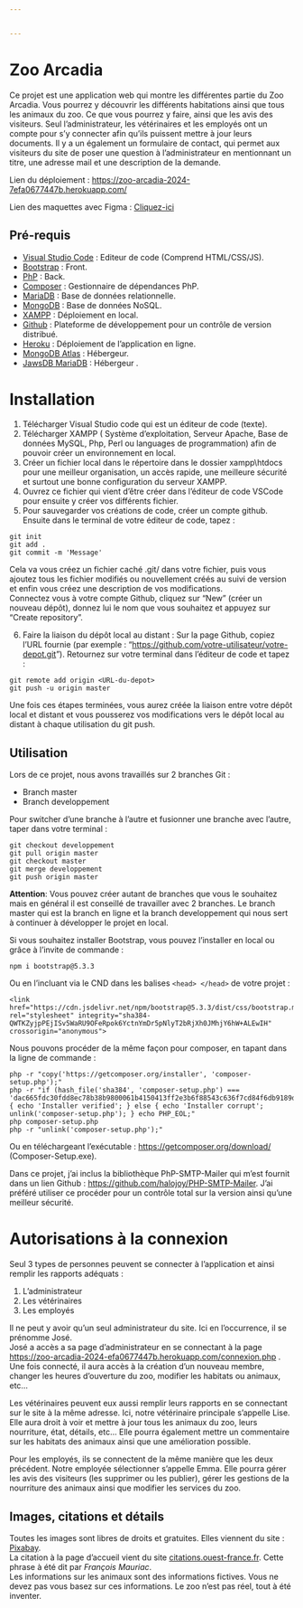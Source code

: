 ```yaml
---


---
```


<h1 id="zoo-arcadia">Zoo Arcadia</h1>
<p>Ce projet est une application web qui montre les différentes partie du Zoo Arcadia. Vous pourrez y découvrir les différents habitations ainsi que tous les animaux du zoo. Ce que vous pourrez y faire, ainsi que les avis des visiteurs. Seul l’administrateur, les vétérinaires et les employés ont un compte pour s’y connecter afin qu’ils puissent mettre à jour leurs documents. Il y a un également un formulaire de contact, qui permet aux visiteurs du site de poser une question à l’administrateur en mentionnant un titre, une adresse mail et une description de la demande.</p>
<p>Lien du déploiement : <a href="https://zoo-arcadia-2024-7efa0677447b.herokuapp.com/">https://zoo-arcadia-2024-7efa0677447b.herokuapp.com/</a></p>
<p>Lien des maquettes avec Figma : <a href="https://www.figma.com/file/iXyHguaEtQRTkp5iiRJqGF/Arcadia?type=design&node-id=0%3A1&mode=design&t=7VZwzasuJpaGJoeR-1">Cliquez-ici</a></p>
<h2 id="pré-requis">Pré-requis</h2>
<ul>
<li><a href="https://code.visualstudio.com/download">Visual Studio Code</a> : Editeur de code (Comprend HTML/CSS/JS).</li>
<li><a href="https://cdn.jsdelivr.net/npm/bootstrap@5.3.2/dist/css/bootstrap.min.css">Bootstrap</a> : Front.</li>
<li><a href="https://www.php.net/downloads.php#gpg-8.2">PhP</a> : Back.</li>
<li><a href="https://getcomposer.org/download/">Composer</a> : Gestionnaire de dépendances PhP.</li>
<li><a href="https://mariadb.org/download/?t=mariadb&amp;p=mariadb&amp;r=11.3.2&amp;os=windows&amp;cpu=x86_64&amp;pkg=msi&amp;mirror=serverion">MariaDB</a> : Base de données relationnelle.</li>
<li><a href="https://www.mongodb.com/try/download/community">MongoDB</a> : Base de données NoSQL.</li>
<li><a href="https://www.apachefriends.org/fr/download.html">XAMPP</a> : Déploiement en local.</li>
<li><a href="https://docs.github.com/en/enterprise-server@3.10/desktop/installing-and-authenticating-to-github-desktop/installing-github-desktop">Github</a> : Plateforme de développement pour un  contrôle de version distribué.</li>
<li><a href="https://help.heroku.com/FZDDCBLB/how-can-i-download-my-code-from-heroku">Heroku</a> : Déploiement de l’application en ligne.</li>
<li><a href="https://www.mongodb.com/fr-fr/lp/cloud/atlas/try4?utm_source=google&amp;utm_campaign=search_gs_pl_evergreen_atlas_core_prosp-brand_gic-null_emea-be_ps-all_desktop_eng_lead&amp;utm_term=mongodb%20atlas%20download&amp;utm_medium=cpc_paid_search&amp;utm_ad=p&amp;utm_ad_campaign_id=12212624380&amp;adgroup=115749707223&amp;cq_cmp=12212624380&amp;gad_source=1&amp;gclid=EAIaIQobChMInYulzK7ahQMVyKmDBx2pbATgEAAYASAAEgI9WfD_BwE?utm_source=google&amp;utm_campaign=search_gs_pl_evergreen_atlas_core_prosp-brand_gic-null_emea-be_ps-all_desktop_eng_lead&amp;utm_term=mongodb%20atlas%20download&amp;utm_medium=cpc_paid_search&amp;utm_ad=p&amp;utm_ad_campaign_id=12212624380&amp;adgroup=115749707223&amp;cq_cmp=12212624380&amp;gad_source=1&amp;gclid=EAIaIQobChMInYulzK7ahQMVyKmDBx2pbATgEAAYASAAEgI9WfD_BwE">MongoDB  Atlas</a> : Hébergeur.</li>
<li><a href="https://elements.heroku.com/addons/jawsdb-maria">JawsDB MariaDB</a> : Hébergeur .</li>
</ul>
<h1 id="installation">Installation</h1>
<ol>
<li>Télécharger Visual Studio code qui est un éditeur de code (texte).</li>
<li>Télécharger XAMPP ( Système d’exploitation, Serveur Apache, Base de<br>
données MySQL, Php, Perl ou languages de programmation) afin de<br>
pouvoir créer un environnement en local.</li>
<li>Créer un fichier local dans le répertoire dans le dossier xampp\htdocs pour une 		meilleur organisation, un accès rapide, une meilleure sécurité et surtout une bonne configuration du serveur XAMPP.</li>
<li>Ouvrez ce fichier qui vient d’être créer dans l’éditeur de code VSCode pour ensuite y créer vos différents fichier.</li>
<li>Pour sauvegarder vos créations de code, créer un compte github. Ensuite dans le terminal de votre éditeur de code, tapez :</li>
</ol>
<pre><code>git init 
git add .
git commit -m 'Message'
</code></pre>
<p>Cela va vous créez un fichier caché .git/ dans votre fichier, puis vous ajoutez tous les fichier modifiés  ou nouvellement créés au suivi de version et enfin vous créez une description de vos modifications.<br>
Connectez vous à votre compte Github, cliquez sur “New” (créer un nouveau dépôt), donnez lui le nom que vous souhaitez et appuyez sur “Create repository”.</p>
<ol start="6">
<li>Faire la liaison du dépôt local au distant : Sur la page Github, copiez l’URL fournie (par exemple : “<a href="https://github.com/votre-utilisateur/votre-depot.git">https://github.com/votre-utilisateur/votre-depot.git</a>”). Retournez sur votre terminal dans l’éditeur de code et tapez :</li>
</ol>
<pre><code>git remote add origin &lt;URL-du-depot&gt;
git push -u origin master
</code></pre>
<p>Une fois ces étapes terminées, vous aurez créée la liaison entre votre dépôt local et distant et vous pousserez vos modifications vers le dépôt local au distant à chaque utilisation du git push.</p>
<h2 id="utilisation">Utilisation</h2>
<p>Lors de ce projet, nous avons travaillés sur 2 branches Git :</p>
<ul>
<li>Branch master</li>
<li>Branch developpement</li>
</ul>
<p>Pour switcher d’une branche à l’autre et fusionner une branche avec l’autre, taper dans votre terminal :</p>
<pre><code>git checkout developpement
git pull origin master 
git checkout master
git merge developpement
git push origin master
</code></pre>
<p><strong>Attention</strong>: Vous pouvez créer autant de branches que vous le souhaitez mais en général il est conseillé de travailler avec 2 branches. Le branch master qui est la branch en ligne et la branch developpement qui nous sert à continuer à développer le projet en local.</p>
<p>Si vous souhaitez installer Bootstrap, vous pouvez l’installer en local ou grâce à l’invite de commande :</p>
<pre><code>npm i bootstrap@5.3.3
</code></pre>
<p>Ou en l’incluant via le CND dans les balises <code>&lt;head&gt; &lt;/head&gt;</code> de votre projet :</p>
<pre><code>&lt;link href="https://cdn.jsdelivr.net/npm/bootstrap@5.3.3/dist/css/bootstrap.min.css" rel="stylesheet" integrity="sha384-QWTKZyjpPEjISv5WaRU9OFeRpok6YctnYmDr5pNlyT2bRjXh0JMhjY6hW+ALEwIH" crossorigin="anonymous"&gt;
</code></pre>
<p>Nous pouvons procéder de la même façon pour composer, en tapant dans la ligne de commande :</p>
<pre><code>php -r "copy('https://getcomposer.org/installer', 'composer-setup.php');"
php -r "if (hash_file('sha384', 'composer-setup.php') === 'dac665fdc30fdd8ec78b38b9800061b4150413ff2e3b6f88543c636f7cd84f6db9189d43a81e5503cda447da73c7e5b6') { echo 'Installer verified'; } else { echo 'Installer corrupt'; unlink('composer-setup.php'); } echo PHP_EOL;"
php composer-setup.php
php -r "unlink('composer-setup.php');"
</code></pre>
<p>Ou en téléchargeant l’exécutable : <a href="https://getcomposer.org/download/">https://getcomposer.org/download/</a> (Composer-Setup.exe).</p>
<p>Dans ce projet, j’ai inclus la bibliothèque PhP-SMTP-Mailer qui m’est fournit dans un lien Github : <a href="https://github.com/halojoy/PHP-SMTP-Mailer">https://github.com/halojoy/PHP-SMTP-Mailer</a>. J’ai préféré utiliser ce procéder pour un contrôle total sur la version ainsi qu’une meilleur sécurité.</p>
<h1 id="autorisations-à-la-connexion">Autorisations à la connexion</h1>
<p>Seul 3 types de personnes peuvent se connecter à l’application et ainsi remplir les rapports adéquats :</p>
<ol>
<li>L’administrateur</li>
<li>Les vétérinaires</li>
<li>Les employés</li>
</ol>
<p>Il ne peut y avoir qu’un seul administrateur du site. Ici en l’occurrence, il se prénomme José.<br>
José a accès a sa page d’administrateur en se connectant à la page  <a href="https://zoo-arcadia-2024-efa0677447b.herokuapp.com/connexion.php">https://zoo-arcadia-2024-efa0677447b.herokuapp.com/connexion.php</a> . Une fois connecté, il aura accès à la création d’un nouveau membre, changer les heures d’ouverture du zoo, modifier les habitats ou animaux, etc…</p>
<p>Les vétérinaires peuvent eux aussi remplir leurs rapports en se connectant sur le site à la même adresse. Ici, notre vétérinaire principale s’appelle Lise. Elle aura droit à voir et mettre à jour tous les animaux du zoo, leurs nourriture, état, détails, etc… Elle pourra également mettre un commentaire sur les habitats des animaux ainsi que une amélioration possible.</p>
<p>Pour les employés, ils se connectent de la même manière que les deux précédent. Notre employée sélectionner s’appelle Emma. Elle pourra gérer les avis des visiteurs (les supprimer ou les publier), gérer les gestions de la nourriture des animaux ainsi que modifier les services du zoo.</p>
<h2 id="images-citations-et-détails">Images, citations et détails</h2>
<p>Toutes les images sont libres de droits et gratuites. Elles viennent du site : <a href="https://pixabay.com/fr/">Pixabay</a>.<br>
La citation à la page d’accueil vient du site <a href="https://citations.ouest-france.fr/citation-francois-mauriac/sert-rien-homme-gagner-lune-32107.html">citations.ouest-france.fr</a>. Cette phrase à été dit par <em>François Mauriac</em>.<br>
Les informations sur les animaux sont des informations fictives. Vous ne devez pas vous basez sur ces informations. Le zoo n’est pas réel, tout à été inventer.</p>

